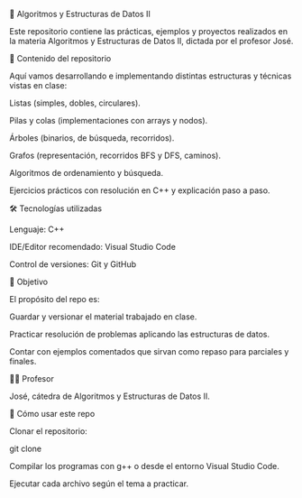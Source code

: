 📘 Algoritmos y Estructuras de Datos II

Este repositorio contiene las prácticas, ejemplos y proyectos realizados en la materia Algoritmos y Estructuras de Datos II, dictada por el profesor José.

📂 Contenido del repositorio

Aquí vamos desarrollando e implementando distintas estructuras y técnicas vistas en clase:

Listas (simples, dobles, circulares).

Pilas y colas (implementaciones con arrays y nodos).

Árboles (binarios, de búsqueda, recorridos).

Grafos (representación, recorridos BFS y DFS, caminos).

Algoritmos de ordenamiento y búsqueda.

Ejercicios prácticos con resolución en C++ y explicación paso a paso.

🛠️ Tecnologías utilizadas

Lenguaje: C++

IDE/Editor recomendado: Visual Studio Code

Control de versiones: Git y GitHub

📑 Objetivo

El propósito del repo es:

Guardar y versionar el material trabajado en clase.

Practicar resolución de problemas aplicando las estructuras de datos.

Contar con ejemplos comentados que sirvan como repaso para parciales y finales.

👨‍🏫 Profesor

José, cátedra de Algoritmos y Estructuras de Datos II.

🚀 Cómo usar este repo

Clonar el repositorio:

git clone <url-del-repo>


Compilar los programas con g++ o desde el entorno Visual Studio Code.

Ejecutar cada archivo según el tema a practicar.
